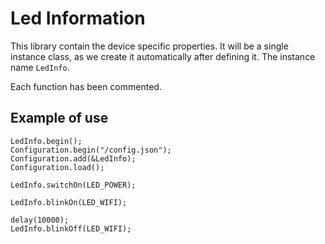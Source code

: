 # Led Information

This library contain the device specific properties.  It will be a single instance class, as we create it automatically after defining it.  The instance name `LedInfo`.

Each function has been commented.

## Example of use

    LedInfo.begin();
    Configuration.begin("/config.json");
    Configuration.add(&LedInfo);
    Configuration.load();    

    LedInfo.switchOn(LED_POWER);

    LedInfo.blinkOn(LED_WIFI);

    delay(10000);
    LedInfo.blinkOff(LED_WIFI);
